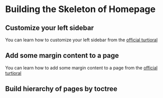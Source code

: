 # Building the Skeleton of Homepage

## Customize your left sidebar
You can learn how to customize your left sidebar from the [official turtioral](https://sphinx-book-theme.readthedocs.io/en/latest/tutorials/get-started.html#customize-your-left-sidebar)

## Add some margin content to a page
You can learn how to add some margin content to a page from the [official turtioral](https://sphinx-book-theme.readthedocs.io/en/latest/tutorials/get-started.html#add-some-margin-content-to-a-page)

## Build hierarchy of pages by toctree
